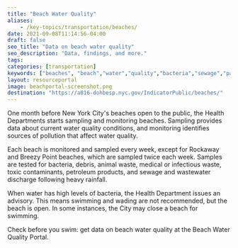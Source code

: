 ```yaml
---
title: "Beach Water Quality"
aliases:
    - /key-topics/transportation/beaches/
date: 2021-09-08T11:14:56-04:00
draft: false
seo_title: "Data on beach water quality"
seo_description: "Data, findings, and more."
tags: 
categories: [transportation]
keywords: ["beaches", "beach","water","quality","bacteria","sewage","park","parks","swimming","sewage"]
layout: resourceportal
image: beachportal-screenshot.png
destination: "https://a816-dohbesp.nyc.gov/IndicatorPublic/beaches/"
---
```


One month before New York City's beaches open to the public, the Health Departments starts sampling and monitoring beaches. Sampling provides data about current water quality conditions, and monitoring identifies sources of pollution that affect water quality. 

Each beach is monitored and sampled every week, except for Rockaway and Breezy Point beaches, which are sampled twice each week. Samples are tested for bacteria, debris, animal waste, medical or infectious waste, toxic contaminants, petroleum products, and sewage and wastewater discharge following heavy rainfall. 

When water has high levels of bacteria, the Health Department issues an advisory. This means swimming and wading are not recommended, but the beach is open. In some instances, the City may close a beach for swimming.

Check before you swim: get data on beach water quality at the Beach Water Quality Portal. 